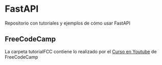 # FastAPI
Repositorio con tutoriales y ejemplos de cómo usar FastAPI

## FreeCodeCamp
La carpeta tutorialFCC contiene lo realizado por el [Curso en Youtube](https://www.youtube.com/watch?v=tLKKmouUams) de FreeCodeCamp
